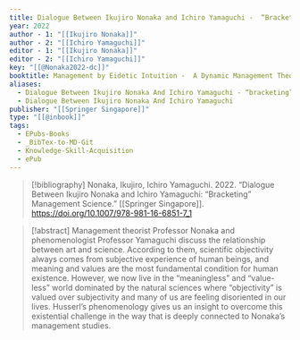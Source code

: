 ```yaml
---
title: Dialogue Between Ikujiro Nonaka and Ichiro Yamaguchi -  “Bracketing” Management Science
year: 2022
author - 1: "[[Ikujiro Nonaka]]"
author - 2: "[[Ichiro Yamaguchi]]"
editor - 1: "[[Ikujiro Nonaka]]"
editor - 2: "[[Ichiro Yamaguchi]]"
key: "[[@Nonaka2022-dc]]"
booktitle: Management by Eidetic Intuition -  A Dynamic Management Theory Predicated on the "Philosophy of Empathy"
aliases:
  - Dialogue Between Ikujiro Nonaka And Ichiro Yamaguchi - “bracketing” Management Science
  - Dialogue Between Ikujiro Nonaka And Ichiro Yamaguchi
publisher: "[[Springer Singapore]]"
type: "[[@inbook]]"
tags:
  - EPubs-Books
  - _BibTex-to-MD-Git
  - Knowledge-Skill-Acquisition
  - ePub
---
```


> [!bibliography]
> Nonaka, Ikujiro, Ichiro Yamaguchi. 2022. “Dialogue Between Ikujiro Nonaka and Ichiro Yamaguchi: “Bracketing” Management Science.” [[Springer Singapore]]. https://doi.org/10.1007/978-981-16-6851-7_1

> [!abstract]
> Management theorist Professor Nonaka and phenomenologist Professor Yamaguchi discuss the relationship between art and science. According to them, scientific objectivity always comes from subjective experience of human beings, and meaning and values are the most fundamental condition for human existence. However, we now live in the “meaningless” and “value-less” world dominated by the natural sciences where “objectivity” is valued over subjectivity and many of us are feeling disoriented in our lives. Husserl’s phenomenology gives us an insight to overcome this existential challenge in the way that is deeply connected to Nonaka’s management studies.